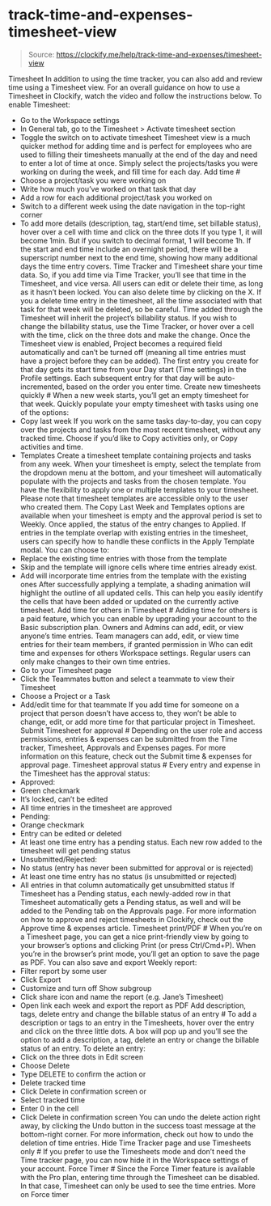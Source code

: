 # track-time-and-expenses-timesheet-view

> Source: https://clockify.me/help/track-time-and-expenses/timesheet-view

Timesheet
In addition to using the time tracker, you can also add and review time using a Timesheet view.
For an overall guidance on how to use a Timesheet in Clockify, watch the video and follow the instructions below.
To enable Timesheet:
- Go to the Workspace settings
- In General tab, go to the Timesheet > Activate timesheet section
- Toggle the switch on to activate timesheet
Timesheet view is a much quicker method for adding time and is perfect for employees who are used to filling their timesheets manually at the end of the day and need to enter a lot of time at once.
Simply select the projects/tasks you were working on during the week, and fill time for each day.
Add time #
- Choose a project/task you were working on
- Write how much you’ve worked on that task that day
- Add a row for each additional project/task you worked on
- Switch to a different week using the date navigation in the top-right corner
- To add more details (description, tag, start/end time, set billable status), hover over a cell with time and click on the three dots
If you type 1, it will become 1min. But if you switch to decimal format, 1 will become 1h.
If the start and end time include an overnight period, there will be a superscript number next to the end time, showing how many additional days the time entry covers.
Time Tracker and Timesheet share your time data. So, if you add time via Time Tracker, you’ll see that time in the Timesheet, and vice versa.
All users can edit or delete their time, as long as it hasn’t been locked. You can also delete time by clicking on the X. If you a delete time entry in the timesheet, all the time associated with that task for that week will be deleted, so be careful.
Time added through the Timesheet will inherit the project’s billability status. If you wish to change the billability status, use the Time Tracker, or hover over a cell with the time, click on the three dots and make the change.
Once the Timesheet view is enabled, Project becomes a required field automatically and can’t be turned off (meaning all time entries must have a project before they can be added).
The first entry you create for that day gets its start time from your Day start (Time settings) in the Profile settings. Each subsequent entry for that day will be auto-incremented, based on the order you enter time.
Create new timesheets quickly #
When a new week starts, you’ll get an empty timesheet for that week. Quickly populate your empty timesheet with tasks using one of the options:
- Copy last week
If you work on the same tasks day-to-day, you can copy over the projects and tasks from the most recent timesheet, without any tracked time.
Choose if you’d like to Copy activities only, or Copy activities and time.
- Templates
Create a timesheet template containing projects and tasks from any week. When your timesheet is empty, select the template from the dropdown menu at the bottom, and your timesheet will automatically populate with the projects and tasks from the chosen template.
You have the flexibility to apply one or multiple templates to your timesheet. Please note that timesheet templates are accessible only to the user who created them.
The Copy Last Week and Templates options are available when your timesheet is empty and the approval period is set to Weekly. Once applied, the status of the entry changes to Applied.
If entries in the template overlap with existing entries in the timesheet, users can specify how to handle these conflicts in the Apply Template modal.
You can choose to:
- Replace the existing time entries with those from the template
- Skip and the template will ignore cells where time entries already exist.
- Add will incorporate time entries from the template with the existing ones
After successfully applying a template, a shading animation will highlight the outline of all updated cells. This can help you easily identify the cells that have been added or updated on the currently active timesheet.
Add time for others in Timesheet #
Adding time for others is a paid feature, which you can enable by upgrading your account to the Basic subscription plan.
Owners and Admins can add, edit, or view anyone’s time entries.
Team managers can add, edit, or view time entries for their team members, if granted permission in Who can edit time and expenses for others Workspace settings.
Regular users can only make changes to their own time entries.
- Go to your Timesheet page
- Click the Teammates button and select a teammate to view their Timesheet
- Choose a Project or a Task
- Add/edit time for that teammate
If you add time for someone on a project that person doesn’t have access to, they won’t be able to change, edit, or add more time for that particular project in Timesheet.
Submit Timesheet for approval #
Depending on the user role and access permissions, entries & expenses can be submitted from the Time tracker, Timesheet, Approvals and Expenses pages.
For more information on this feature, check out the Submit time & expenses for approval page.
Timesheet approval status #
Every entry and expense in the Timesheet has the approval status:
- Approved:
- Green checkmark
- It’s locked, can’t be edited
- All time entries in the timesheet are approved
- Pending:
- Orange checkmark
- Entry can be edited or deleted
- At least one time entry has a pending status. Each new row added to the timesheet will get pending status
- Unsubmitted/Rejected:
- No status (entry has never been submitted for approval or is rejected)
- At least one time entry has no status (is unsubmitted or rejected)
- All entries in that column automatically get unsubmitted status
If Timesheet has a Pending status, each newly-added row in that Timesheet automatically gets a Pending status, as well and will be added to the Pending tab on the Approvals page.
For more information on how to approve and reject timesheets in Clockify, check out the Approve time & expenses article.
Timesheet print/PDF #
When you’re on a Timesheet page, you can get a nice print-friendly view by going to your browser’s options and clicking Print (or press Ctrl/Cmd+P). When you’re in the browser’s print mode, you’ll get an option to save the page as PDF.
You can also save and export Weekly report:
- Filter report by some user
- Click Export
- Customize and turn off Show subgroup
- Click share icon and name the report (e.g. Jane’s Timesheet)
- Open link each week and export the report as PDF
Add description, tags, delete entry and change the billable status of an entry #
To add a description or tags to an entry in the Timesheets, hover over the entry and click on the three little dots.
A box will pop up and you’ll see the option to add a description, a tag, delete an entry or change the billable status of an entry.
To delete an entry:
- Click on the three dots in Edit screen
- Choose Delete
- Type DELETE to confirm the action
or
- Delete tracked time
- Click Delete in confirmation screen
or
- Select tracked time
- Enter 0 in the cell
- Click Delete in confirmation screen
You can undo the delete action right away, by clicking the Undo button in the success toast message at the bottom-right corner.
For more information, check out how to undo the deletion of time entries.
Hide Time Tracker page and use Timesheets only #
If you prefer to use the Timesheets mode and don’t need the Time tracker page, you can now hide it in the Workspace settings of your account.
Force Timer #
Since the Force Timer feature is available with the Pro plan, entering time through the Timesheet can be disabled. In that case, Timesheet can only be used to see the time entries.
More on Force timer